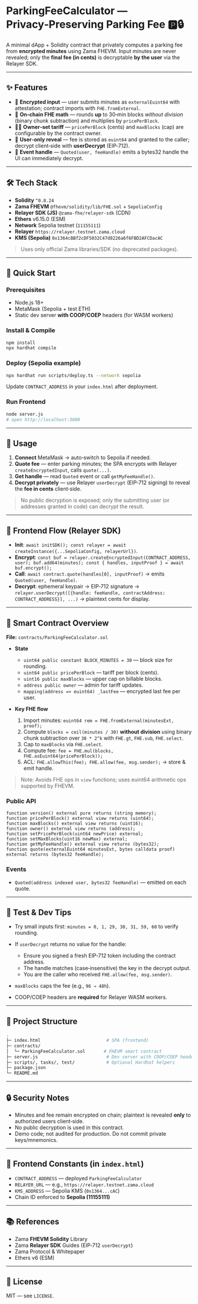 # ParkingFeeCalculator — Privacy‑Preserving Parking Fee 🅿️🔒

A minimal dApp + Solidity contract that privately computes a parking fee from **encrypted minutes** using Zama FHEVM. Input minutes are never revealed; only the **final fee (in cents)** is decryptable **by the user** via the Relayer SDK.

---

## ✨ Features

* 🔐 **Encrypted input** — user submits minutes as `externalEuint64` with attestation; contract imports with `FHE.fromExternal`.
* 🧮 **On‑chain FHE math** — rounds **up** to 30‑min blocks *without division* (binary chunk subtraction) and multiplies by `pricePerBlock`.
* 🧑‍💼 **Owner‑set tariff** — `pricePerBlock` (cents) and `maxBlocks` (cap) are configurable by the contract owner.
* 🔑 **User‑only reveal** — fee is stored as `euint64` and granted to the caller; decrypt client‑side with **userDecrypt** (EIP‑712).
* 🔔 **Event handle** — `Quoted(user, feeHandle)` emits a bytes32 handle the UI can immediately decrypt.

---

## 🛠️ Tech Stack

* **Solidity** `^0.8.24`
* **Zama FHEVM** `@fhevm/solidity/lib/FHE.sol` + `SepoliaConfig`
* **Relayer SDK (JS)** `@zama-fhe/relayer-sdk` (CDN)
* **Ethers** v6.15.0 (ESM)
* **Network** Sepolia testnet (`11155111`)
* **Relayer** `https://relayer.testnet.zama.cloud`
* **KMS (Sepolia)** `0x1364cBBf2cDF5032C47d8226a6f6FBD2AFCDacAC`

> Uses only official Zama libraries/SDK (no deprecated packages).

---

## 🚀 Quick Start

### Prerequisites

* Node.js 18+
* MetaMask (Sepolia + test ETH)
* Static dev server **with COOP/COEP** headers (for WASM workers)

### Install & Compile

```bash
npm install
npx hardhat compile
```

### Deploy (Sepolia example)

```bash
npx hardhat run scripts/deploy.ts --network sepolia
```

Update `CONTRACT_ADDRESS` in your `index.html` after deployment.

### Run Frontend

```bash
node server.js
# open http://localhost:3000
```

---

## 🧩 Usage

1. **Connect** MetaMask → auto‑switch to Sepolia if needed.
2. **Quote fee** — enter parking minutes; the SPA encrypts with Relayer `createEncryptedInput`, calls `quote(...)`.
3. **Get handle** — read `Quoted` event or call `getMyFeeHandle()`.
4. **Decrypt privately** — use Relayer `userDecrypt` (EIP‑712 signing) to reveal the **fee in cents** client‑side.

> No public decryption is exposed; only the submitting user (or addresses granted in code) can decrypt the result.

---

## 🔌 Frontend Flow (Relayer SDK)

* **Init**: `await initSDK(); const relayer = await createInstance({...SepoliaConfig, relayerUrl})`.
* **Encrypt**: `const buf = relayer.createEncryptedInput(CONTRACT_ADDRESS, user); buf.add64(minutes); const { handles, inputProof } = await buf.encrypt();`
* **Call**: `await contract.quote(handles[0], inputProof)` → emits `Quoted(user, feeHandle)`.
* **Decrypt**: ephemeral keypair → EIP‑712 signature → `relayer.userDecrypt([{handle: feeHandle, contractAddress: CONTRACT_ADDRESS}], ...)` → plaintext cents for display.

---

## 🧠 Smart Contract Overview

**File:** `contracts/ParkingFeeCalculator.sol`

* **State**

  * `uint64 public constant BLOCK_MINUTES = 30` — block size for rounding.
  * `uint64 public pricePerBlock` — tariff per block (cents).
  * `uint16 public maxBlocks` — upper cap on billable blocks.
  * `address public owner` — admin for tariff updates.
  * `mapping(address => euint64) _lastFee` — encrypted last fee per user.

* **Key FHE flow**

  1. Import minutes: `euint64 rem = FHE.fromExternal(minutesExt, proof);`
  2. Compute `blocks = ceil(minutes / 30)` **without division** using binary chunk subtraction over `30 * 2^k` with `FHE.gt`, `FHE.sub`, `FHE.select`.
  3. Cap to `maxBlocks` via `FHE.select`.
  4. Compute fee: `fee = FHE.mul(blocks, FHE.asEuint64(pricePerBlock));`
  5. ACL: `FHE.allowThis(fee); FHE.allow(fee, msg.sender);` → store & emit handle.

> Note: Avoids FHE ops in `view` functions; uses euint64 arithmetic ops supported by FHEVM.

### Public API

```solidity
function version() external pure returns (string memory);
function pricePerBlock() external view returns (uint64);
function maxBlocks() external view returns (uint16);
function owner() external view returns (address);
function setPricePerBlock(uint64 newPrice) external;
function setMaxBlocks(uint16 newMax) external;
function getMyFeeHandle() external view returns (bytes32);
function quote(externalEuint64 minutesExt, bytes calldata proof) external returns (bytes32 feeHandle);
```

### Events

* `Quoted(address indexed user, bytes32 feeHandle)` — emitted on each quote.

---

## 🧪 Test & Dev Tips

* Try small inputs first: `minutes = 0, 1, 29, 30, 31, 59, 60` to verify rounding.
* If `userDecrypt` returns no value for the handle:

  * Ensure you signed a fresh EIP‑712 token including the contract address.
  * The handle matches (case‑insensitive) the key in the decrypt output.
  * You are the caller who received `FHE.allow(fee, msg.sender)`.
* `maxBlocks` caps the fee (e.g., `96 → 48h`).
* COOP/COEP headers are **required** for Relayer WASM workers.

---

## 📁 Project Structure

```bash
.
├─ index.html                         # SPA (frontend)
├─ contracts/
│  └─ ParkingFeeCalculator.sol       # FHEVM smart contract
├─ server.js                          # Dev server with COOP/COEP headers
├─ scripts/, tasks/, test/            # Optional Hardhat helpers
├─ package.json
└─ README.md
```

---

## 🔒 Security Notes

* Minutes and fee remain encrypted on chain; plaintext is revealed **only** to authorized users client‑side.
* No public decryption is used in this contract.
* Demo code; not audited for production. Do not commit private keys/mnemonics.

---

## 🔧 Frontend Constants (in `index.html`)

* `CONTRACT_ADDRESS` — deployed `ParkingFeeCalculator`
* `RELAYER_URL` — e.g., `https://relayer.testnet.zama.cloud`
* `KMS_ADDRESS` — Sepolia KMS (`0x1364...cAC`)
* Chain ID enforced to **Sepolia (11155111)**

---

## 📚 References

* Zama **FHEVM Solidity** Library
* Zama **Relayer SDK** Guides (EIP‑712 `userDecrypt`)
* Zama Protocol & Whitepaper
* Ethers v6 (ESM)

---

## 📄 License

MIT — see `LICENSE`.
